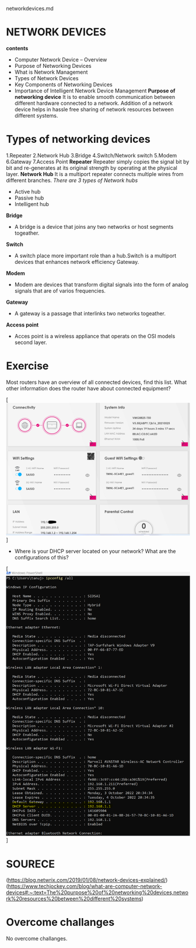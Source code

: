 networkdevices.md
# NETWORK DEVICES
**contents**	
* Computer Network Device – Overview
* Purpose of Networking Devices
* What is Network Management
* Types of Network Devices
* Key Components of Networking Devices
* Importance of Intelligent Network Device Management
**Purpose of networking device**
 It is to enable smooth communication between different hardware connected to a network. Addition of a network device helps in hassle free sharing of network resources between different systems.
 # Types of networking devices
1.Repeater
2.Network Hub
3.Bridge
4.Switch/Network switch
5.Modem
6.Gateway
7.Access Point
**Repeater**
Repeater simply copies the signal bit by bit and re-generates at its original strength by operating at the physical layer.
**Network Hub**
It is a multiport repeater connects multiple wires from different branches.
*There are 3 types of Network hubs*
+ Active hub
+ Passive hub
+ Intelligent hub

**Bridge**

+ A bridge is a device  that joins any two networks or host segments togeather.

**Switch**
+ A switch place more important role than a hub.Switch is a multiport devices that enhances network efficiency Gateway.

**Modem**
+ Modem are devices that transform digital signals into the form of analog signals that are of varios frequencies.

**Gateway**
+ A gateway is a passage that interlinks two networks togeather.

**Access point**
+ Acces point is a wireless appliance that operats on the OSI models second layer.

# Exercise
 Most routers have an overview of all connected devices, find this list. What other information does the router have about connected equipment?

[![alt test](../../00_includes/week2images/networkdetails.png "networkdetails.png")]

- Where is your DHCP server located on your network? What are the configurations of this?

[![alt test](../../00_includes/week2images/Dhcpconfi.png "Dhcpconfi.png")]


# SOURECE
(https://blog.netwrix.com/2019/01/08/network-devices-explained/)
(https://www.techjockey.com/blog/what-are-computer-network-devices#:~:text=The%20purpose%20of%20networking%20devices,network%20resources%20between%20different%20systems)

# Overcome challanges
No overcome challanges.


